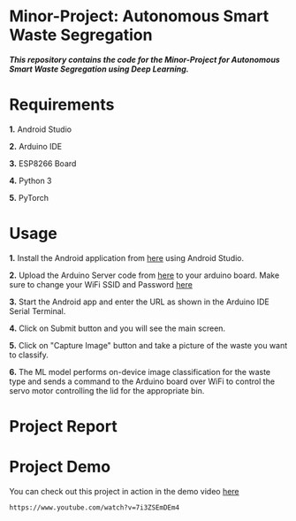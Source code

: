 # Minor-Project: Autonomous Smart Waste Segregation

***This repository contains the code for the Minor-Project for Autonomous Smart Waste Segregation using Deep Learning.***

# Requirements

**1.** Android Studio

**2.** Arduino IDE

**3.** ESP8266 Board

**4.** Python 3

**5.** PyTorch

# Usage

**1.** Install the Android application from [here](https://github.com/AashiDutt/SmartWasteSegregation/tree/master/SmartWasteSegregation) using Android Studio.

**2.** Upload the Arduino Server code from [here](https://github.com/AashiDutt/SmartWasteSegregation/tree/master/SmartWasteSegregator-Arduino-Code/arduino_server) to your arduino board. Make sure to change your WiFi SSID and Password [here](https://github.com/AashiDutt/SmartWasteSegregation/blob/fb4b08ac0044174a42bae6143078471ba0b9ac2f/SmartWasteSegregator-Arduino-Code/arduino_server/arduino_server.ino#L5)

**3.** Start the Android app and enter the URL as shown in the Arduino IDE Serial Terminal.

**4.** Click on Submit button and you will see the main screen.

**5.** Click on "Capture Image" button and take a picture of the waste you want to classify.

**6.** The ML model performs on-device image classification for the waste type and sends a command to the Arduino board over WiFi to control the servo motor controlling the lid for the appropriate bin.

# Project Report

# Project Demo

You can check out this project in action in the demo video [here](https://www.youtube.com/watch?v=7i3ZSEmDEm4)

```
https://www.youtube.com/watch?v=7i3ZSEmDEm4
```
